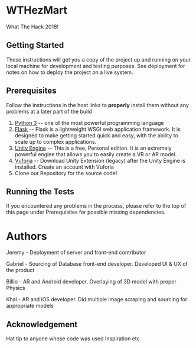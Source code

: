 # WTHezMart
What The Hack 2018!

## Getting Started
These instructions will get you a copy of the project up and running on your local machine for development and testing purposes. See deployment for notes on how to deploy the project on a live system.

## Prerequisites
Follow the instructions in the host links to **properly** install them without any problems at a later part of the build

1. [Python 3](https://www.python.org/) -- one of the most powerful programming language
2. [Flask](https://pypi.org/project/Flask/) -- Flask is a lightweight WSGI web application framework. It is designed to make getting started quick and easy, with the ability to scale up to complex applications.
3. [Unity Engine](https://store.unity.com/download?ref=personal) -- This is a free, Personal edition. It is an extremely powerful engine that allows you to easily create a VR or AR model.
4. [Vuforia](https://developer.vuforia.com/downloads/sdk) -- Download Unity Extension (legacy) after the Unity Engine is installed. Create an account with Vuforia
5. Clone our Repository for the source code!

## Running the Tests
If you encountered any problems in the process, please refer to the top of this page under Prerequisites for possible missing dependencies.

# Authors
Jeremy  - Deployment of server and front-end contributor

Gabriel - Sourcing of Database front-end developer. Developed UI & UX of the product

Billio  - AR and Android developer. Overlaying of 3D model with proper Physics

Khai    - AR and iOS developer. Did multiple image scraping and sourcing for appropriate models


## Acknowledgement
Hat tip to anyone whose code was used Inspiration etc
